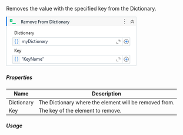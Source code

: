 Removes the value with the specified key from the Dictionary.

![](../img/activities/RemoveFromDictionary.png)

##### Properties

|Name      |Description                                           |
|----------|------------------------------------------------------|
|Dictionary|The Dictionary where the element will be removed from.|
|Key       |The key of the element to remove.                     |


##### Usage
